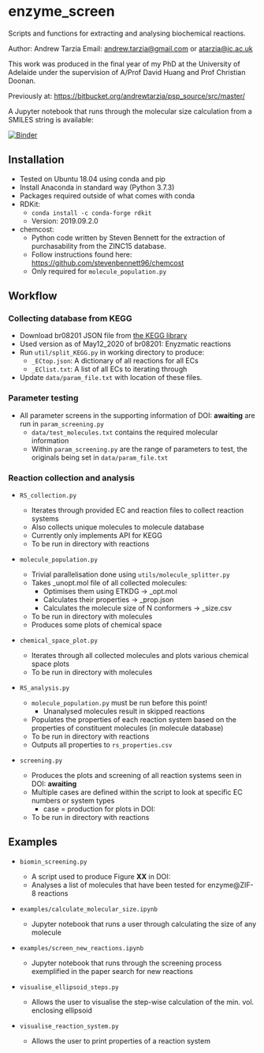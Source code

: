 # enzyme_screen


Scripts and functions for extracting and analysing biochemical reactions.

Author: Andrew Tarzia
Email: andrew.tarzia@gmail.com or atarzia@ic.ac.uk

This work was produced in the final year of my PhD at the University of Adelaide under the supervision of A/Prof David Huang and Prof Christian Doonan.

Previously at: https://bitbucket.org/andrewtarzia/psp_source/src/master/

A Jupyter notebook that runs through the molecular size calculation from a SMILES string is available:

[![Binder](https://mybinder.org/badge_logo.svg)](https://mybinder.org/v2/gh/andrewtarzia/enzyme_screen/master?filepath=examples%2Fcalculate_molecular_size.ipynb)

## Installation

* Tested on Ubuntu 18.04 using conda and pip
* Install Anaconda in standard way (Python 3.7.3)
* Packages required outside of what comes with conda
 * RDKit:
   * `conda install -c conda-forge rdkit`
   * Version: 2019.09.2.0
 * chemcost:
   * Python code written by Steven Bennett for the extraction of purchasability from the ZINC15 database.
   * Follow instructions found here: https://github.com/stevenbennett96/chemcost
   * Only required for `molecule_population.py`

## Workflow


### Collecting database from KEGG

* Download br08201 JSON file from [the KEGG library](https://www.genome.jp/kegg-bin/get_htext?query=08201&htext=br08902.keg)
 * Used version as of May12_2020 of br08201: Enyzmatic reactions
* Run `util/split_KEGG.py` in working directory to produce:
    * `_ECtop.json`: A dictionary of all reactions for all ECs
    * `_EClist.txt`: A list of all ECs to iterating through
* Update `data/param_file.txt` with location of these files.


### Parameter testing


* All parameter screens in the supporting information of DOI: **awaiting** are run in `param_screening.py`
    * `data/test_molecules.txt` contains the required molecular information
    * Within `param_screening.py` are the range of parameters to test, the originals being set in `data/param_file.txt`


### Reaction collection and analysis

* `RS_collection.py`
    * Iterates through provided EC and reaction files to collect reaction systems
    * Also collects unique molecules to molecule database
    * Currently only implements API for KEGG
    * To be run in directory with reactions

* `molecule_population.py`
    * Trivial parallelisation done using `utils/molecule_splitter.py`
    * Takes _unopt.mol file of all collected molecules:
        * Optimises them using ETKDG -> _opt.mol
        * Calculates their properties -> _prop.json
        * Calculates the molecule size of N conformers -> _size.csv
    * To be run in directory with molecules
    * Produces some plots of chemical space

* `chemical_space_plot.py`
    * Iterates through all collected molecules and plots various chemical space plots
    * To be run in directory with molecules

* `RS_analysis.py`
    * `molecule_population.py` must be run before this point!
        * Unanalysed molecules result in skipped reactions
    * Populates the properties of each reaction system based on the properties of constituent molecules (in molecule database)
    * To be run in directory with reactions
    * Outputs all properties to `rs_properties.csv`

* `screening.py`
    * Produces the plots and screening of all reaction systems seen in DOI: **awaiting**
    * Multiple cases are defined within the script to look at specific EC numbers or system types
        * case = production for plots in DOI:
    * To be run in directory with reactions


## Examples

* `biomin_screening.py`
    * A script used to produce Figure **XX** in DOI:
    * Analyses a list of molecules that have been tested for enzyme@ZIF-8 reactions

* `examples/calculate_molecular_size.ipynb`
    * Jupyter notebook that runs a user through calculating the size of any molecule

* `examples/screen_new_reactions.ipynb`
    * Jupyter notebook that runs through the screening process exemplified in the paper search for new reactions

* `visualise_ellipsoid_steps.py`
    * Allows the user to visualise the step-wise calculation of the min. vol. enclosing ellipsoid

* `visualise_reaction_system.py`
    * Allows the user to print properties of a reaction system
